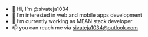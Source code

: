- 👋 Hi, I’m @sivateja1034
- 👀 I’m interested in web and mobile apps development
- 🌱 I’m currently working as MEAN stack developer
- 📫 you can reach me via sivateja1034@outlook.com

